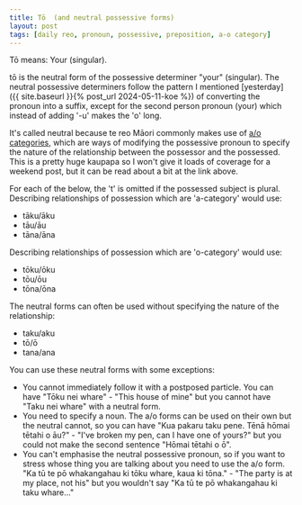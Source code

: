 ```yaml
---
title: Tō  (and neutral possessive forms)
layout: post
tags: [daily reo, pronoun, possessive, preposition, a-o category]
---
```


Tō means: Your (singular).

tō is the neutral form of the possessive determiner "your" (singular). The neutral possessive determiners follow the pattern I mentioned [yesterday]({{ site.baseurl }}{% post_url 2024-05-11-koe %}) of converting the pronoun into a suffix, except for the second person pronoun (your) which instead of adding '-u' makes the 'o' long.

It's called neutral because te reo Māori commonly makes use of [a/o categories](https://kupu.maori.nz/possession/the-a-o-categories), which are ways of modifying the possessive pronoun to specify the nature of the relationship between the possessor and the possessed. This is a pretty huge kaupapa so I won't give it loads of coverage for a weekend post, but it can be read about a bit at the link above.

For each of the below, the 't' is omitted if the possessed subject is plural.
Describing relationships of possession which are 'a-category' would use:
- tāku/āku
- tāu/āu
- tāna/āna

Describing relationships of possession which are 'o-category' would use:
- tōku/ōku
- tōu/ōu
- tōna/ōna

The neutral forms can often be used without specifying the nature of the relationship:
- taku/aku
- tō/ō
- tana/ana

You can use these neutral forms with some exceptions:
- You cannot immediately follow it with a postposed particle. You can have "Tōku nei whare" - "This house of mine" but you cannot have "Taku nei whare" with a neutral form.
- You need to specify a noun. The a/o forms can be used on their own but the neutral cannot, so you can have "Kua pakaru taku pene. Tēnā hōmai tētahi o āu?" - "I've broken my pen, can I have one of yours?" but you could not make the second sentence "Hōmai tētahi o ō".
- You can't emphasise the neutral possessive pronoun, so if you want to stress whose thing you are talking about you need to use the a/o form. "Ka tū te pō whakangahau ki tōku whare, kaua ki tōna." - "The party is at my place, not his" but you wouldn't say "Ka tū te pō whakangahau ki taku whare..."